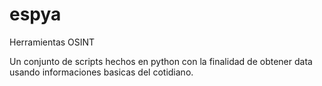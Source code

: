 # espya
Herramientas OSINT

Un conjunto de scripts hechos en python con la finalidad de obtener data usando informaciones basicas del cotidiano.
